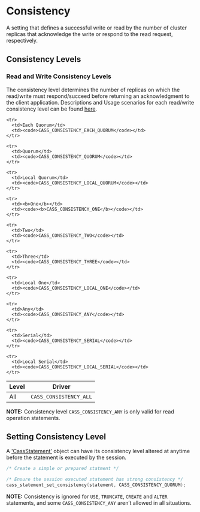 # Consistency

A setting that defines a successful write or read by the number of cluster replicas that acknowledge the write or respond to the read request, respectively.

## Consistency Levels

### Read and Write Consistency Levels

The consistency level determines the number of replicas on which the read/write must respond/succeed before returning an acknowledgment to the client application. Descriptions and Usage scenarios for each read/write consistency level can be found [here](http://www.datastax.com/documentation/cassandra/2.0/cassandra/dml/dml_config_consistency_c.html).

<table class="table table-striped table-hover table-condensed">
  <thead>
    <tr>
      <th>Level</th>
      <th>Driver</th>
    </tr>
  </thead>
  <tbody>
    <tr>
      <td>All</td>
      <td><code>CASS_CONSISTENCY_ALL</code></td>
    </tr>

    <tr>
      <td>Each Quorum</td>
      <td><code>CASS_CONSISTENCY_EACH_QUORUM</code></td>
    </tr>

    <tr>
      <td>Quorum</td>
      <td><code>CASS_CONSISTENCY_QUORUM</code></td>
    </tr>

    <tr>
      <td>Local Quorum</td>
      <td><code>CASS_CONSISTENCY_LOCAL_QUORUM</code></td>
    </tr>

    <tr>
      <td><b>One</b></td>
      <td><code><b>CASS_CONSISTENCY_ONE</b></code></td>
    </tr>

    <tr>
      <td>Two</td>
      <td><code>CASS_CONSISTENCY_TWO</code></td>
    </tr>

    <tr>
      <td>Three</td>
      <td><code>CASS_CONSISTENCY_THREE</code></td>
    </tr>

    <tr>
      <td>Local One</td>
      <td><code>CASS_CONSISTENCY_LOCAL_ONE</code></td>
    </tr>

    <tr>
      <td>Any</td>
      <td><code>CASS_CONSISTENCY_ANY</code></td>
    </tr>

    <tr>
      <td>Serial</td>
      <td><code>CASS_CONSISTENCY_SERIAL</code></td>
    </tr>

    <tr>
      <td>Local Serial</td>
      <td><code>CASS_CONSISTENCY_LOCAL_SERIAL</code></td>
    </tr>
  </tbody>
</table>

**NOTE:** Consistency level `CASS_CONSISTENCY_ANY` is only valid for read operation statements.

## Setting Consistency Level

A ['CassStatement'](http://datastax.github.io/cpp-driver/api/CassFuture/) object can have its consistency level altered at anytime before the statement is executed by the session.

```c
/* Create a simple or prepared statment */

/* Ensure the session executed statement has strong consistency */
cass_statement_set_consistency(statement, CASS_CONSISTENCY_QUORUM);
```

**NOTE:** Consistency is ignored for `USE`, `TRUNCATE`, `CREATE` and `ALTER` statements, and some `CASS_CONSISTENCY_ANY` aren’t allowed in all situations.
